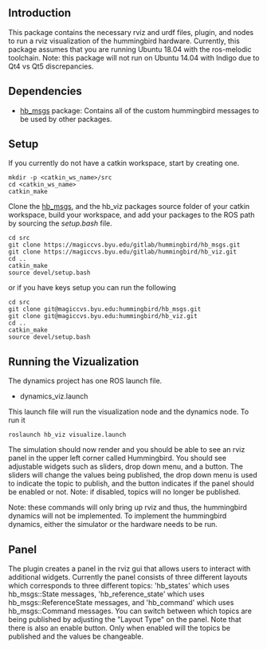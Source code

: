 ## Introduction

This package contains the necessary rviz and urdf files, plugin, and nodes to run a rviz visualization of the hummingbird hardware.
Currently, this package assumes that you are running Ubuntu 18.04 with the ros-melodic toolchain. Note: this
package will not run on Ubuntu 14.04 with Indigo due to Qt4 vs Qt5 discrepancies.


## Dependencies
- [hb_msgs](https://magiccvs.byu.edu/gitlab/hummingbird/hb_msgs) package: Contains all of the custom hummingbird messages to be used by other packages.

## Setup

If you currently do not have a catkin workspace, start by creating one.

```
mkdir -p <catkin_ws_name>/src
cd <catkin_ws_name>
catkin_make
```

Clone the [hb_msgs](https://magiccvs.byu.edu/gitlab/hummingbird/hb_msgs), and the hb\_viz packages source folder of your catkin workspace, build your workspace, and add your packages to the
ROS path by sourcing the *setup.bash* file.

```
cd src
git clone https://magiccvs.byu.edu/gitlab/hummingbird/hb_msgs.git
git clone https://magiccvs.byu.edu/gitlab/hummingbird/hb_viz.git
cd ..
catkin_make
source devel/setup.bash
```

or if you have keys setup you can run the following

```
cd src
git clone git@magiccvs.byu.edu:hummingbird/hb_msgs.git
git clone git@magiccvs.byu.edu:hummingbird/hb_viz.git
cd ..
catkin_make
source devel/setup.bash
```

## Running the Vizualization

The dynamics project has one ROS launch file.
- dynamics_viz.launch

This launch file will run the visualization node and the dynamics node. To run it

```
roslaunch hb_viz visualize.launch
```

The simulation should now render and you should be able to see an rviz panel in the upper left corner called Hummingbird. You should see adjustable widgets such as sliders, drop down menu, and a button.
The sliders will change the values being published, the drop down menu is used to indicate the topic to publish, and the button indicates if the panel should be enabled or not. Note: if disabled,
topics will no longer be published.


Note: these commands will only bring up rviz and thus, the hummingbird dynamics will not be implemented. To implement the
hummingbird dynamics, either the simulator or the hardware needs to be run.

## Panel
The plugin creates a panel in the rviz gui that allows users to interact with additional widgets. Currently the panel consists of three different layouts which corresponds to
three different topics: 'hb\_states' which uses hb\_msgs::State messages, 'hb\_reference_state' which uses hb\_msgs::ReferenceState messages,
and 'hb\_command' which uses hb\_msgs::Command messages. You can switch between which topics are being published by adjusting the "Layout Type" on the panel. Note that there is also an enable button. Only when enabled will the topics be published and the values be changeable.
